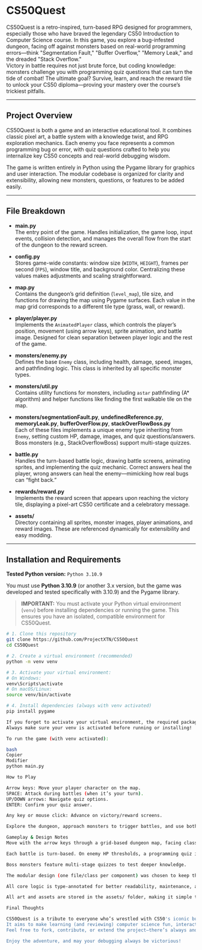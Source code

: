 # CS50Quest

CS50Quest is a retro-inspired, turn-based RPG designed for programmers, especially those who have braved the legendary CS50 Introduction to Computer Science course. In this game, you explore a bug-infested dungeon, facing off against monsters based on real-world programming errors—think "Segmentation Fault," "Buffer Overflow," "Memory Leak," and the dreaded "Stack Overflow."  
Victory in battle requires not just brute force, but coding knowledge: monsters challenge you with programming quiz questions that can turn the tide of combat! The ultimate goal? Survive, learn, and reach the reward tile to unlock your CS50 diploma—proving your mastery over the course’s trickiest pitfalls.

---

## Project Overview

CS50Quest is both a game and an interactive educational tool. It combines classic pixel art, a battle system with a knowledge twist, and RPG exploration mechanics. Each enemy you face represents a common programming bug or error, with quiz questions crafted to help you internalize key CS50 concepts and real-world debugging wisdom.

The game is written entirely in Python using the Pygame library for graphics and user interaction. The modular codebase is organized for clarity and extensibility, allowing new monsters, questions, or features to be added easily.

---

## File Breakdown

- **main.py**  
  The entry point of the game. Handles initialization, the game loop, input events, collision detection, and manages the overall flow from the start of the dungeon to the reward screen.

- **config.py**  
  Stores game-wide constants: window size (`WIDTH`, `HEIGHT`), frames per second (`FPS`), window title, and background color. Centralizing these values makes adjustments and scaling straightforward.

- **map.py**  
  Contains the dungeon’s grid definition (`level_map`), tile size, and functions for drawing the map using Pygame surfaces. Each value in the map grid corresponds to a different tile type (grass, wall, or reward).

- **player/player.py**  
  Implements the `AnimatedPlayer` class, which controls the player’s position, movement (using arrow keys), sprite animation, and battle image. Designed for clean separation between player logic and the rest of the game.

- **monsters/enemy.py**  
  Defines the base `Enemy` class, including health, damage, speed, images, and pathfinding logic. This class is inherited by all specific monster types.

- **monsters/util.py**  
  Contains utility functions for monsters, including `astar` pathfinding (A* algorithm) and helper functions like finding the first walkable tile on the map.

- **monsters/segmentationFault.py**, **undefinedReference.py**, **memoryLeak.py**, **bufferOverFlow.py**, **stackOverFlowBoss.py**  
  Each of these files implements a unique enemy type inheriting from `Enemy`, setting custom HP, damage, images, and quiz questions/answers. Boss monsters (e.g., StackOverflowBoss) support multi-stage quizzes.

- **battle.py**  
  Handles the turn-based battle logic, drawing battle screens, animating sprites, and implementing the quiz mechanic. Correct answers heal the player, wrong answers can heal the enemy—mimicking how real bugs can “fight back.”

- **rewards/reward.py**  
  Implements the reward screen that appears upon reaching the victory tile, displaying a pixel-art CS50 certificate and a celebratory message.

- **assets/**  
  Directory containing all sprites, monster images, player animations, and reward images. These are referenced dynamically for extensibility and easy modding.

---

## Installation and Requirements

**Tested Python version:** `Python 3.10.9`

You must use **Python 3.10.9** (or another 3.x version, but the game was developed and tested specifically with 3.10.9) and the Pygame library.

> **IMPORTANT:** You must activate your Python virtual environment (`venv`) before installing dependencies or running the game. This ensures you have an isolated, compatible environment for CS50Quest.

```bash
# 1. Clone this repository
git clone https://github.com/ProjectXTN/CS50Quest
cd CS50Quest

# 2. Create a virtual environment (recommended)
python -m venv venv

# 3. Activate your virtual environment:
# On Windows:
venv\Scripts\activate
# On macOS/Linux:
source venv/bin/activate

# 4. Install dependencies (always with venv activated)
pip install pygame

If you forget to activate your virtual environment, the required packages might not be found when you try to run the game.
Always make sure your venv is activated before running or installing!

To run the game (with venv activated):

bash
Copier
Modifier
python main.py

How to Play

Arrow keys: Move your player character on the map.
SPACE: Attack during battles (when it’s your turn).
UP/DOWN arrows: Navigate quiz options.
ENTER: Confirm your quiz answer.

Any key or mouse click: Advance on victory/reward screens.

Explore the dungeon, approach monsters to trigger battles, and use both your combat skills and CS50 knowledge to win. When you defeat all monsters, head for the black "reward" tile to unlock your diploma!

Gameplay & Design Notes
Move with the arrow keys through a grid-based dungeon map, facing classic programming error monsters.

Each battle is turn-based. On enemy HP thresholds, a programming quiz is triggered—answer correctly to heal yourself; answer wrong and the enemy recovers HP.

Boss monsters feature multi-stage quizzes to test deeper knowledge.

The modular design (one file/class per component) was chosen to keep the project scalable and easy to extend, reflecting best Python practices and allowing easy addition of new monsters, tiles, or features.

All core logic is type-annotated for better readability, maintenance, and static analysis support.

All art and assets are stored in the assets/ folder, making it simple to swap sprites or expand the game visually.

Final Thoughts

CS50Quest is a tribute to everyone who’s wrestled with CS50's iconic bugs.
It aims to make learning (and reviewing) computer science fun, interactive, and a bit nostalgic.
Feel free to fork, contribute, or extend the project—there’s always another monster to defeat and another bug to squash!

Enjoy the adventure, and may your debugging always be victorious!
